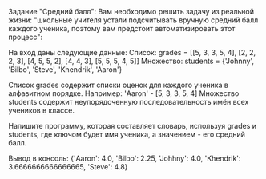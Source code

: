 Задание "Средний балл":
Вам необходимо решить задачу из реальной жизни: "школьные учителя устали подсчитывать вручную средний балл каждого ученика, поэтому вам предстоит автоматизировать этот процесс":

На вход даны следующие данные:
Список: grades = [[5, 3, 3, 5, 4], [2, 2, 2, 3], [4, 5, 5, 2], [4, 4, 3], [5, 5, 5, 4, 5]]
Множество: students = {'Johnny', 'Bilbo', 'Steve', 'Khendrik', 'Aaron'}

Список grades содержит списки оценок для каждого ученика в алфавитном порядке.
Например: 'Aaron' - [5, 3, 3, 5, 4]
Множество students содержит неупорядоченную последовательность имён всех учеников в классе.

Напишите программу, которая составляет словарь, используя grades и students, где ключом будет имя ученика, а значением - его средний балл.

Вывод в консоль:
{'Aaron': 4.0, 'Bilbo': 2.25, 'Johhny': 4.0, 'Khendrik': 3.6666666666666665, 'Steve': 4.8}
